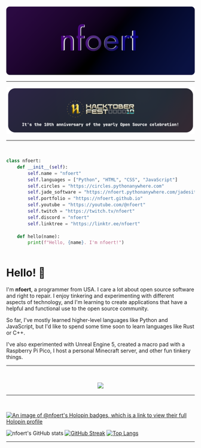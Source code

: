 

![Header](./github-header-image.png)
<hr>

[![Hacktoberfest](./hacktoberfest-10.png)](https://hacktoberfest.com/)

<hr>
<br>

```python
class nfoert:
    def __init__(self):
        self.name = "nfoert"
        self.languages = ["Python", "HTML", "CSS", "JavaScript"]
        self.circles = "https://circles.pythonanywhere.com"
        self.jade_software = "https://nfoert.pythonanywhere.com/jadesite"
        self.portfolio = "https://nfoert.github.io"
        self.youtube = "https://youtube.com/@nfoert"
        self.twitch = "https://twitch.tv/nfoert"
        self.discord = "nfoert"
        self.linktree = "https://linktr.ee/nfoert"
    
    def hello(name):
        print(f"Hello, {name}. I'm nfoert!")
  
```

<h1>Hello! 👋</h1>
<p>
I'm <b>nfoert</b>, a programmer from USA. I care a lot about open source software and right to repair. I enjoy tinkering and experimenting with different aspects of technology, and I'm learning to create applications that have a helpful and functional use to the open source community.

So far, I've mostly learned higher-level languages like Python and JavaScript, but I'd like to spend some time soon to learn languages like Rust or C++.

I've also experimented with Unreal Engine 5, created a macro pad with a Raspberry Pi Pico, I host a personal Minecraft server, and other fun tinkery things.
</p>
<hr>
<br>
<p align="center">
  <a href="https://skillicons.dev">
    <img src="https://skillicons.dev/icons?i=python,html,css,js,github,git,vscode,blender,codepen,django,fediverse,mastodon,linux,md,qt,raspberrypi,stackoverflow,threejs" />
  </a>
</p>
<hr>
<br>

[![An image of @nfoert's Holopin badges, which is a link to view their full Holopin profile](https://holopin.me/nfoert)](https://holopin.io/@nfoert)


![nfoert's GitHub stats](https://github-readme-stats.vercel.app/api?username=nfoert&show_icons=true&theme=dark)
[![GitHub Streak](https://streak-stats.demolab.com?user=nfoert&theme=dark)](https://git.io/streak-stats)
[![Top Langs](https://github-readme-stats.vercel.app/api/top-langs/?username=nfoert&langs_count=4&layout=compact&theme=dark)](https://github.com/anuraghazra/github-readme-stats)






<hr>


